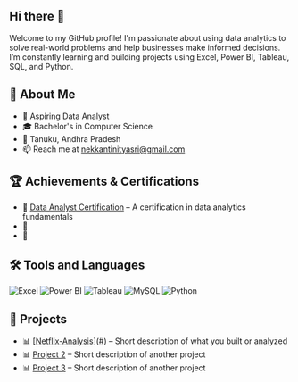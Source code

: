 ## Hi there 👋

Welcome to my GitHub profile! I'm passionate about using data analytics to solve real-world problems and help businesses make informed decisions. I’m constantly learning and building projects using Excel, Power BI, Tableau, SQL, and Python.

## 📖 About Me
- 🎯 Aspiring Data Analyst
- 🎓 Bachelor's in Computer Science
- 📍 Tanuku, Andhra Pradesh
- 📫 Reach me at nekkantinityasri@gmail.com

## 🏆 Achievements & Certifications
- 📜 [Data Analyst Certification](#) – A certification in data analytics fundamentals
- 📜 
- 📜 

## 🛠 Tools and Languages
![Excel](https://img.shields.io/badge/Excel-0078D4?style=for-the-badge&logo=microsoft-excel&logoColor=white)
![Power BI](https://img.shields.io/badge/Power%20BI-F2C811?style=for-the-badge&logo=power-bi&logoColor=black)
![Tableau](https://img.shields.io/badge/Tableau-E97627?style=for-the-badge&logo=tableau&logoColor=white)
![MySQL](https://img.shields.io/badge/MySQL-4479A1?style=for-the-badge&logo=mysql&logoColor=white)
![Python](https://img.shields.io/badge/Python-3776AB?style=for-the-badge&logo=python&logoColor=white)

## 📂 Projects
- 📊 [[Netflix-Analysis](https://github.com/nitya-sri27/Netflix-Analysis)](#) – Short description of what you built or analyzed
- 📊 [Project 2](#) – Short description of another project
- 📊 [Project 3](#) – Short description of another project
<!--
**nitya-sri27/nitya-sri27** is a ✨ _special_ ✨ repository because its `README.md` (this file) appears on your GitHub profile.

Here are some ideas to get you started:

- 🔭 I’m currently working on ...
- 🌱 I’m currently learning ...
- 👯 I’m looking to collaborate on ...
- 🤔 I’m looking for help with ...
- 💬 Ask me about ...
- 📫 How to reach me: ...
- 😄 Pronouns: ...
- ⚡ Fun fact: ...
-->
